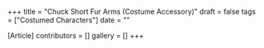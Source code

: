 +++
title = "Chuck Short Fur Arms (Costume Accessory)"
draft = false
tags = ["Costumed Characters"]
date = ""

[Article]
contributors = []
gallery = []
+++
